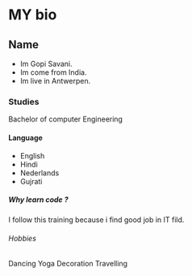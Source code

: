 <!-- comment -->

# MY bio

## Name

- Im Gopi Savani.
- Im come from India.
- Im live in Antwerpen.

### Studies

Bachelor of computer Engineering

#### Language

- English
- Hindi
- Nederlands
- Gujrati

##### Why learn code ?

I follow this training because i find good job in IT fild.

###### Hobbies

Dancing Yoga Decoration Travelling
